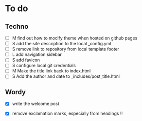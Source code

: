 # To do

## Techno
- [ ] M find out how to modify theme when hosted on github pages
- [ ] S add the site description to the local \_config.yml
- [ ] S remove link to repository from local template footer
- [ ] L add navigation sidebar
- [ ] S add favicon
- [ ] S configure local git credentials
- [ ] M Make the title link back to index.html
- [ ] S Add the author and date to \_includes/post_title.html

## Wordy
- [x] write the welcome post
- [x] remove exclamation marks, especially from headings :bangbang:

